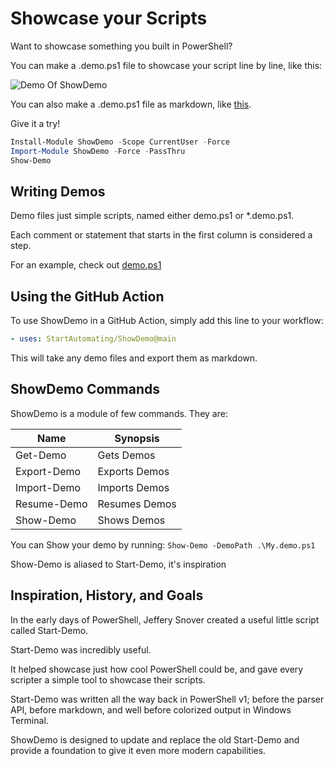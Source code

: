 # Showcase your Scripts

Want to showcase something you built in PowerShell?

You can make a .demo.ps1 file to showcase your script line by line, like this:

![Demo Of ShowDemo](Assets/demo.gif)

You can also make a .demo.ps1 file as markdown, like [this](demo.md).

Give it a try!

~~~PowerShell
Install-Module ShowDemo -Scope CurrentUser -Force
Import-Module ShowDemo -Force -PassThru
Show-Demo
~~~

## Writing Demos

Demo files just simple scripts, named either demo.ps1 or *.demo.ps1.

Each comment or statement that starts in the first column is considered a step.

For an example, check out [demo.ps1](https://github.com/StartAutomating/ShowDemo/blob/main/demo.ps1)

## Using the GitHub Action

To use ShowDemo in a GitHub Action, simply add this line to your workflow:

~~~yaml
- uses: StartAutomating/ShowDemo@main
~~~

This will take any demo files and export them as markdown.

## ShowDemo Commands

ShowDemo is a module of few commands.  They are:

|Name|Synopsis|
|-|-|
|Get-Demo   | Gets Demos   |
|Export-Demo| Exports Demos|
|Import-Demo| Imports Demos|
|Resume-Demo| Resumes Demos|
|Show-Demo  | Shows Demos  |

You can Show your demo by running: `Show-Demo -DemoPath .\My.demo.ps1`

Show-Demo is aliased to Start-Demo, it's inspiration

## Inspiration, History, and Goals

In the early days of PowerShell, Jeffery Snover created a useful little script called Start-Demo.

Start-Demo was incredibly useful.

It helped showcase just how cool PowerShell could be, and gave every scripter a simple tool to showcase their scripts.

Start-Demo was written all the way back in PowerShell v1; before the parser API, before markdown, and well before colorized output in Windows Terminal.

ShowDemo is designed to update and replace the old Start-Demo and provide a foundation to give it even more modern capabilities.

